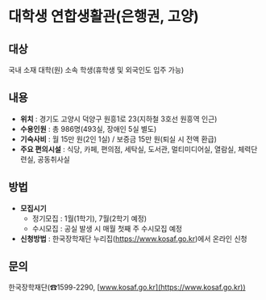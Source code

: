 # 대학생 연합생활관(은행권, 고양)

## 대상

국내 소재 대학(원) 소속 학생(휴학생 및 외국인도 입주 가능)

## 내용

- **위치** : 경기도 고양시 덕양구 원흥1로 23(지하철 3호선 원흥역 인근)
- **수용인원** : 총 986명(493실, 장애인 5실 별도)
- **기숙사비** : 월 15만 원(2인 1실) / 보증금 15만 원(퇴실 시 전액 환급)
- **주요 편의시설** : 식당, 카페, 편의점, 세탁실, 도서관, 멀티미디어실, 열람실, 체력단련실, 공동취사실

## 방법

- **모집시기**
  - 정기모집 : 1월(1학기), 7월(2학기 예정)
  - 수시모집 : 공실 발생 시 매월 첫째 주 수시모집 예정
- **신청방법** : 한국장학재단 누리집(https://www.kosaf.go.kr)에서 온라인 신청

## 문의

한국장학재단(☎1599-2290, [www.kosaf.go.kr](https://www.kosaf.go.kr))
